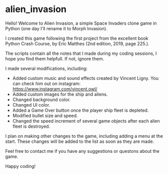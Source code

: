 # alien_invasion

Hello! Welcome to Alien Invasion, a simple Space Invaders clone game in Python (one day I'll rename it to Morph Invasion).

I created this game following the first project from the excellent book Python Crash Course, by Eric Matthes (2nd edition, 2019, page 225.).

The scripts contain all the notes that I made during my coding sessions, I hope you find them helpfull. If not, ignore them.

I made several modifications, including:

- Added custom music and sound effects created by Vincent Ligny. You can check him out on instagram:
https://www.instagram.com/vincent.owl/
- Added custom images for the ship and aliens.
- Changed background color.
- Changed UI color.
- Added a Game Over button once the player ship fleet is depleted.
- Modified bullet size and speed.
- Changed the speed increment of several game objects after each alien fleet is destroyed.

I plan on making other changes to the game, including adding a menu at the start.
These changes will be added to the list as soon as they are made.

Feel free to contact me if you have any suggestions or questons about the game.

Happy coding!
